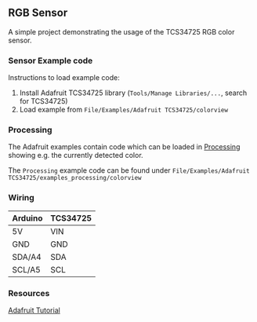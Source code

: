 ## RGB Sensor

A simple project demonstrating the usage of the TCS34725 RGB color sensor.

### Sensor Example code

Instructions to load example code:
1. Install Adafruit TCS34725 library (`Tools/Manage Libraries/...`, search for TCS34725)
2. Load example from `File/Examples/Adafruit TCS34725/colorview`

### Processing

The Adafruit examples contain code which can be loaded in [Processing](8https://processing.org/download/) showing e.g. the currently detected color.

The `Processing` example code can be found under `File/Examples/Adafruit TCS34725/examples_processing/colorview`

### Wiring

|Arduino|TCS34725|
|---|---|
|5V|VIN|
|GND|GND|
|SDA/A4|SDA|
|SCL/A5|SCL|

### Resources

[Adafruit Tutorial](https://learn.adafruit.com/adafruit-color-sensors/overview)


